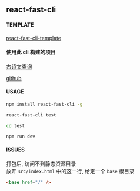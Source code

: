 ## react-fast-cli  

#### TEMPLATE

[react-fast-cli-template](https://github.com/react-fast-cli/template)

#### 使用此 cli 构建的项目

[古诗文查询](https://gushi.stickmy.cn)  

[github](https://github.com/poetry-cn/poetry-web)


#### USAGE

```bash
npm install react-fast-cli -g

react-fast-cli test

cd test

npm run dev
```


#### ISSUES

打包后, 访问不到静态资源目录  
放开 `src/index.html` 中的这一行, 给定一个 `base` 根目录  

```html
<base href="/" />
```

